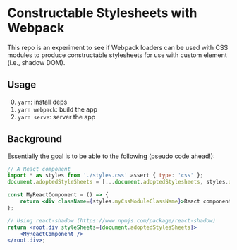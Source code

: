 # Constructable Stylesheets with Webpack

This repo is an experiment to see if Webpack loaders can be used with CSS modules to produce constructable stylesheets for use with custom element (i.e., shadow DOM).

## Usage

0. `yarn`: install deps
1. `yarn webpack`: build the app
2. `yarn serve`: server the app

## Background

Essentially the goal is to be able to the following (pseudo code ahead!):

```jsx
// A React component
import * as styles from './styles.css' assert { type: 'css' };
document.adoptedStyleSheets = [...document.adoptedStylesheets, styles.default];

const MyReactComponent = () => {
    return <div className={styles.myCssModuleClassName}>React component with CSS modules</div>
};

// Using react-shadow (https://www.npmjs.com/package/react-shadow)
return <root.div styleSheets={document.adoptedStylesSheets}>
    <MyReactComponent />
</root.div>;
```